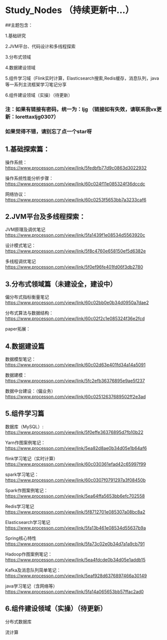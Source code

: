 # Study_Nodes （持续更新中...）
##主题包含：

  1.基础研究
  
  2.JVM平台、代码设计和多线程探索
  
  3.分布式领域
  
  4.数据建设领域
  
  5.组件学习域（Flink实时计算，Elasticsearch搜索,Redis缓存，消息队列，java等一系列主流框架学习笔记分享
  
  6.组件建设领域（实操）（待更新）
  

### 注：如果有链接有密码，统一为：ljg  （链接如有失效，请联系我vx更新：lorettaxljg0307）
### 如果觉得不错，请别忘了点一个star呀

## 1.基础探索篇：

  操作系统：
  https://www.processon.com/view/link/5fedbfb77d9c0863d3022932

  操作系统性能分析步骤：
  https://www.processon.com/view/link/60c024f11e085324f36dccdc

  网络协议：
  https://www.processon.com/view/link/60c0253f5653bb7a3233caf6

## 2.JVM平台及多线程探索：

  JVM原理及调优笔记
  https://www.processon.com/view/link/5fa1439f1e08534d5563920c

  设计模式笔记：
  https://www.processon.com/view/link/5f8c4760e658150ef5d6382e

  多线程调优笔记
  https://www.processon.com/view/link/5f0ef96fe401fd06f3db2780

## 3.分布式领域篇（未建设全，建设中）

  偏分布式指标衡量笔记
  https://www.processon.com/view/link/60c02bb0e0b34d0950a7dae2
  
  分布式算法与数据结构：
  https://www.processon.com/view/link/60c02f2c1e085324f36e2fcd
  
  paper拓展：
  

## 4.数据建设篇

  数据模型笔记：
  https://www.processon.com/view/link/60c02d63e401fd34a14a5091
  
  数据建模：
  https://www.processon.com/view/link/5fc2efb36376895e9ae5f237
  
  数据中台建设：（偏业务）
  https://www.processon.com/view/link/60c02512637689502ff2e3ad

## 5.组件学习篇

   数据库（MySQL）:
   https://www.processon.com/view/link/5f0effe36376895d7fb10b22

  Yarn作图案例笔记：
  https://www.processon.com/view/link/5ea82d8ae0b34d05e1b64af6

  flink学习笔记（实时计算）
  https://www.processon.com/view/link/60c030361efad42c65997f99
  
  spark学习笔记：
  https://www.processon.com/view/link/60c0307f0791297a3f08450b
  
  Spark作图案例笔记：
  https://www.processon.com/view/link/5ea64ffa5653bb6efc702558
  
  Redis学习笔记
  https://www.processon.com/view/link/5f8712701e085307a08bc8a2

  Elasticsearch学习笔记
  https://www.processon.com/view/link/5fa13b461e08534d55637b9a

  Spring核心特性
  https://www.processon.com/view/link/5fa73c02e0b34d7a1a9cb791


  Hadoop作图案例笔记：
  https://www.processon.com/view/link/5ea4fdcde0b34d05e1addb15

  Kafka及消息队列简单笔记： 
  https://www.processon.com/view/link/5eaf928d6376897466a30149

  java学习笔记（含网络等）
  https://www.processon.com/view/link/5fa14a065653bb57ffac2ad0


## 6.组件建设领域（实操）（待更新）
  分布式数据库
  
  流计算
